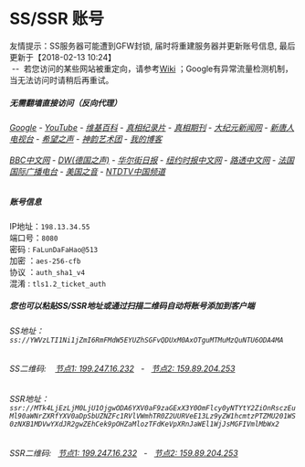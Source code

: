 # SS/SSR 账号 

友情提示：SS服务器可能遭到GFW封锁, 届时将重建服务器并更新账号信息, 最后更新于【2018-02-13 10:24】
<br/>&nbsp;--&nbsp; 若您访问的某些网站被重定向，请参考[Wiki](https://github.com/gfw-breaker/ssr-accounts/wiki) ；Google有异常流量检测机制，当无法访问时请稍后再重试。

#####  无需翻墙直接访问（反向代理）
######  [Google](http://199.247.16.232:8888/search?q=425事件) - [YouTube](http://199.247.16.232:8700/results?search_query=425事件) - [维基百科](http://199.247.16.232:8100/wiki/喬高-麥塔斯調查報告) - [真相纪录片](http://199.247.16.232/videos) - [真相期刊](http://199.247.16.232:8300/display.aspx?category_id=3&zhuanti_id=2) - [大纪元新闻网](http://199.247.16.232) - [新唐人电视台](http://199.247.16.232:8088) - [希望之声](http://199.247.16.232:8200) - [神韵艺术团](http://199.247.16.232:8088/xtr/gb/prog673.html) - [我的博客](http://199.247.16.232:10000/)<br/> <br/> [BBC中文网](http://199.247.16.232:9100/zhongwen) - [DW(德国之声)](http://199.247.16.232:9200/zh/在线报导/s-9058?&zhongwen=simp) - [华尔街日报](http://199.247.16.232:9300) - [纽约时报中文网](http://199.247.16.232:9400) - [路透中文网](http://199.247.16.232:9500/) - [法国国际广播电台](http://199.247.16.232:9600/) - [美国之音](http://199.247.16.232:9700/) - [NTDTV中国频道](http://199.247.16.232/videos/tv.html)


##### 账号信息
IP地址：`198.13.34.55`  
端口号：`8080`  
密码  : `FaLunDaFaHao@513`  
加密  ：`aes-256-cfb`  
协议  ：`auth_sha1_v4`  
混淆  : `tls1.2_ticket_auth`  

##### 您也可以粘贴SS/SSR地址或通过扫描二维码自动将账号添加到客户端

######  SS地址： `ss://YWVzLTI1Ni1jZmI6RmFMdW5EYUZhSGFvQDUxM0AxOTguMTMuMzQuNTU6ODA4MA`   
######  SS二维码: &nbsp;&nbsp; <a href="http://199.247.16.232/info/ss.html" target="_blank">节点1: 199.247.16.232</a> &nbsp;&nbsp;-&nbsp;&nbsp; <a href="http://159.89.204.253/info/ss.html" target="_blank">节点2: 159.89.204.253</a>

######  SSR地址： `ssr://MTk4LjEzLjM0LjU1OjgwODA6YXV0aF9zaGExX3Y0OmFlcy0yNTYtY2ZiOnRsczEuMl90aWNrZXRfYXV0aDpSbUZNZFc1RVlVWmhTR0Z2UURVeE13Lz9yZW1hcmtzPTZMU201WS0zNXB1MDVwYXdJR2gwZEhCek9pOHZaMlozTFdKeVpXRnJaWEl1WjJsMGFIVmlMbWx2`     
######  SSR二维码: &nbsp;&nbsp;<a href="http://199.247.16.232/info/ssr.html" target="_blank">节点1: 199.247.16.232</a> &nbsp;&nbsp;-&nbsp;&nbsp; <a href="http://159.89.204.253/info/ssr.html" target="_blank">节点2: 159.89.204.253</a>


